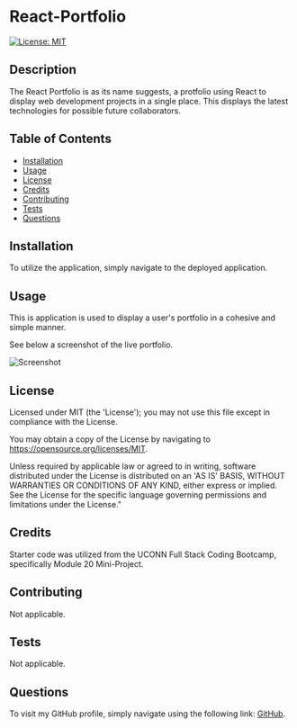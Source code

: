 # React-Portfolio

[![License: MIT](https://img.shields.io/badge/License-MIT-yellow.svg)](https://opensource.org/licenses/MIT)
 
 ## Description
 
 The React Portfolio is as its name suggests, a protfolio using React to display web development projects in a single place. This displays the latest technologies for possible future collaborators.
 
 ## Table of Contents
 
 - [Installation](#installation)
 - [Usage](#usage)
 - [License](#license)
 - [Credits](#credits)
 - [Contributing](#contributing)
 - [Tests](#tests)
 - [Questions](#questions)
 
 ## Installation
 
 To utilize the application, simply navigate to the deployed application.
 
 ## Usage
 
 This is application is used to display a user's portfolio in a cohesive and simple manner.
 
See below a screenshot of the live portfolio.

![Screenshot](/assets/portfolio.JPG)

 
 ## License
 
 Licensed under MIT (the 'License'); you may not use this file except in compliance with the License. 
 
 You may obtain a copy of the License by navigating to https://opensource.org/licenses/MIT.
 
 Unless required by applicable law or agreed to in writing, software distributed under the License is distributed on an 'AS IS' BASIS, WITHOUT WARRANTIES OR CONDITIONS OF ANY KIND, either express or implied. See the License for the specific language governing permissions and limitations under the License."
 
 
 ## Credits
 
 Starter code was utilized from the UCONN Full Stack Coding Bootcamp, specifically Module 20 Mini-Project.
 
 
 ## Contributing
 
 Not applicable.
  
 
 ## Tests
 
 Not applicable.
 
 
 ## Questions

 To visit my GitHub profile, simply navigate using the following link: [GitHub](https://github.com/f-kreuk).